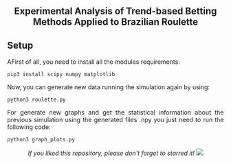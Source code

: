 <h2 align="center">Experimental Analysis of Trend-based Betting Methods Applied to Brazilian Roulette</h2>

## Setup
<p align="justify"> 
 <a>AFirst of all, you need to install all the modules requirements:</a>
</p>

```shell
pip3 install scipy numpy matplotlib
```

<p align="justify"> 
 <a>Now, you can generate new data running the simulation again by using:</a>
</p>

```shell
python3 roulette.py 
```

<p align="justify"> 
 <a>For generate new graphs and get the statistical information about the previous simulation using the generated files .npy you just need to run the following code:</a>
</p>

```shell
python3 graph_plots.py 
```

<p align="center"> 
  <i>If you liked this repository, please don't forget to starred it!</i>
  <img src="https://img.shields.io/github/stars/victorkich/BrazilianRoulette?style=social"/>
</p>

